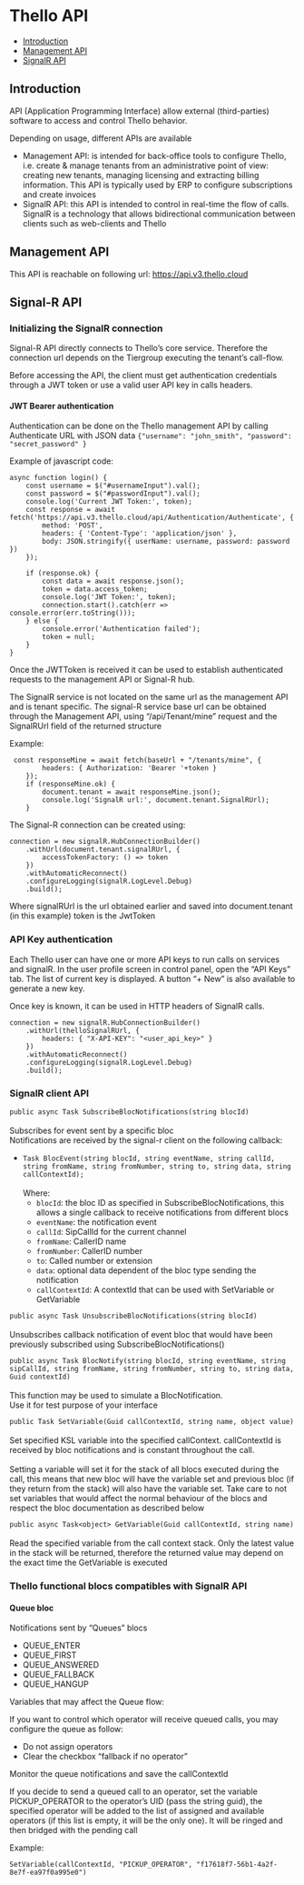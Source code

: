 # Thello API

- [Introduction](#intro)
- [Management API](#mgm_api)
- [SignalR API](#signalr_api)

## <a id="intro">Introduction</a>

API (Application Programming Interface) allow external (third-parties) software to access and control Thello behavior.

Depending on usage, different APIs are available

- Management API: is intended for back-office tools to configure Thello, i.e. create & manage tenants from an administrative point of view: creating new tenants, managing licensing and extracting billing information. This API is typically used by ERP to configure subscriptions and create invoices
- SignalR API: this API is intended to control in real-time the flow of calls. SignalR is a technology that allows bidirectional communication between clients such as web-clients and Thello

## <a id="mgm_api">Management API</a>

This API is reachable on following url: https://api.v3.thello.cloud

## <a id="signalr_api">Signal-R API</a>

### Initializing the SignalR connection

Signal-R API directly connects to Thello’s core service. Therefore the connection url depends on the Tiergroup executing the tenant’s call-flow.

Before accessing the API, the client must get authentication credentials through a JWT token or use a valid user API key in calls headers.

#### JWT Bearer authentication

Authentication can be done on the Thello management API by calling Authenticate URL with JSON data ```{"username": "john_smith", "password": "secret_password" }```

Example of javascript code:
```{lang=javascript} 
async function login() {
    const username = $("#usernameInput").val();
    const password = $("#passwordInput").val();
    console.log('Current JWT Token:', token);
    const response = await fetch('https://api.v3.thello.cloud/api/Authentication/Authenticate', {
        method: 'POST',
        headers: { 'Content-Type': 'application/json' },
        body: JSON.stringify({ userName: username, password: password })
    });

    if (response.ok) {
        const data = await response.json();
        token = data.access_token;
        console.log('JWT Token:', token);
        connection.start().catch(err => console.error(err.toString()));
    } else {
        console.error('Authentication failed');
        token = null;
    }
}
```

Once the JWTToken is received it can be used to establish authenticated requests to the management API or Signal-R hub.

The SignalR service is not located on the same url as the management API and is tenant specific. The signal-R service base url can be obtained through the Management API, using “/api/Tenant/mine” request and the SignalRUrl field of the returned structure

Example:

```{lang=javascript} 
 const responseMine = await fetch(baseUrl + "/tenants/mine", {
        headers: { Authorization: 'Bearer '+token }
    });
    if (responseMine.ok) {
        document.tenant = await responseMine.json();
        console.log('SignalR url:', document.tenant.SignalRUrl);
    }
```


The Signal-R connection can be created using:

```{lang=javascript} 
connection = new signalR.HubConnectionBuilder()
    .withUrl(document.tenant.signalRUrl, {
        accessTokenFactory: () => token
    })
    .withAutomaticReconnect()
    .configureLogging(signalR.LogLevel.Debug)
    .build();
```

Where signalRUrl is the url obtained earlier and saved into document.tenant (in this example)
token is the JwtToken

### API Key authentication

Each Thello user can have one or more API keys to run calls on services and signalR. In the user profile screen in control panel, open the “API Keys” tab. The list of current key is displayed. A button “+ New” is also available to generate a new key.

Once key is known, it can be used in HTTP headers of SignalR calls.

```{lang=javascript} 
connection = new signalR.HubConnectionBuilder()
    .withUrl(thelloSignalRUrl, {
        headers: { "X-API-KEY": "<user_api_key>" }
    })
    .withAutomaticReconnect()
    .configureLogging(signalR.LogLevel.Debug)
    .build();
```

### SignalR client API

```public async Task SubscribeBlocNotifications(string blocId)```\
\
Subscribes for event sent by a specific bloc\
Notifications are received by the signal-r client on the following callback:

- ```Task BlocEvent(string blocId, string eventName, string callId, string fromName, string fromNumber, string to, string data, string callContextId);```\
\
Where: 
    - ```blocId```: the bloc ID as specified in SubscribeBlocNotifications, this allows a single callback to receive notifications from different blocs
    - ```eventName```: the notification event
    - ```callId```: SipCallId for the current channel
    - ```fromName```: CallerID name
    - ```fromNumber```: CallerID number
    - ```to```: Called number or extension
    - ```data```: optional data dependent of the bloc type sending the notification
    - ```callContextId```: A contextId that can be used with SetVariable or GetVariable

```public async Task UnsubscribeBlocNotifications(string blocId)```\
\
Unsubscribes callback notification of event bloc that would have been previously subscribed using SubscribeBlocNotifications()

```public async Task BlocNotify(string blocId, string eventName, string sipCallId, string fromName, string fromNumber, string to, string data, Guid contextId)``` \
\
This function may be used to simulate a BlocNotification.\
Use it for test purpose of your interface

```public Task SetVariable(Guid callContextId, string name, object value)```\
\
Set specified KSL variable into the specified callContext. callContextId is received by bloc notifications and is constant throughout the call.\
\
Setting a variable will set it for the stack of all blocs executed during the call, this means that new bloc will have the variable set and previous bloc (if they return from the stack) will also have the variable set. Take care to not set variables that would affect the normal behaviour of the blocs and respect the bloc documentation as described below

```public async Task<object> GetVariable(Guid callContextId, string name)``` \
\
Read the specified variable from the call context stack. Only the latest value in the stack will be returned, therefore the returned value may depend on the exact time the GetVariable is executed

### Thello functional blocs compatibles with SignalR API</a>

#### Queue bloc

Notifications sent by “Queues” blocs

- QUEUE_ENTER
- QUEUE_FIRST
- QUEUE_ANSWERED
- QUEUE_FALLBACK
- QUEUE_HANGUP

Variables that may affect the Queue flow:

If you want to control which operator will receive queued calls, you may configure the queue as follow:

- Do not assign operators
- Clear the checkbox “fallback if no operator”

Monitor the queue notifications and save the callContextId

If you decide to send a queued call to an operator, set the variable PICKUP_OPERATOR to the operator’s UID (pass the string guid), the specified operator will be added to the list of assigned and available operators (if this list is empty, it will be the only one). It will be ringed and then bridged with the pending call

Example:

```SetVariable(callContextId, "PICKUP_OPERATOR", "f17618f7-56b1-4a2f-8e7f-ea97f0a995e0")```